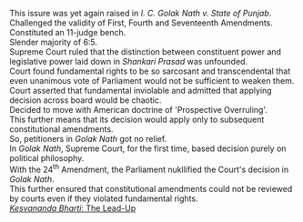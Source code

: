This issure was yet again raised in <i>I. C. Golak Nath v. State of Punjab</i>.<br>
Challenged the validity of First, Fourth and Seventeenth Amendments.<br>
Constituted an 11-judge bench.<br>
Slender majority of 6:5.<br>
Supreme Court ruled that the distinction between constituent power and legislative power laid down in <i>Shankari Prasad</i> was unfounded.<br>
Court found fundamental rights to be so sarcosant and transcendental that even unanimous vote of Parliament would not be sufficient to weaken them.<br>
Court asserted that fundamental inviolable and admitted that applying decision across board would be chaotic.<br>
Decided to move with American doctrine of 'Prospective Overruling'.<br>
This further means that its decision would apply only to subsequent constitutional amendments.<br>
So, petitioners in <i>Golak Nath</i> got no relief.<br>
In <i>Golak Nath</i>, Supreme Court, for the first time, based decision purely on political philosophy.<br>
With the 24<sup>th</sup> Amendment, the Parliament nukllified the Court's decision in <i>Golak Nath</i>.<br>
This further ensured that constitutional amendments could not be reviewed by courts even if they violated fundamental rights.<br>
[<i>Kesvananda Bharti</i>: The Lead-Up](./Lead%20up.md)
